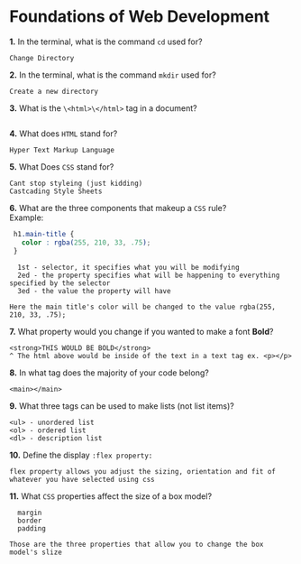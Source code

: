 # Foundations of Web Development

**1.** In the terminal, what is the command `cd` used for?
<!-- enter you answer in the space below -->
```
Change Directory
```

**2.** In the terminal, what is the command `mkdir` used for?
<!-- enter you answer in the space below -->
```
Create a new directory
```

**3.** What is the `\<html>\</html>` tag in a document?
<!-- enter you answer in the space below -->
```

```

**4.** What does `HTML` stand for?
<!-- enter you answer in the space below -->
```
Hyper Text Markup Language
```

**5.** What Does `CSS` stand for?
<!-- enter you answer in the space below -->
```
Cant stop styleing (just kidding)
Castcading Style Sheets
```

**6.** What are the three components that makeup a `CSS` rule? <br> Example:
```css
 h1.main-title {
   color : rgba(255, 210, 33, .75);
 }
```
<!-- enter you answer in the space below -->
```
  1st - selector, it specifies what you will be modifying
  2ed - the property specifies what will be happening to everything specified by the selector
  3ed - the value the property will have

Here the main title's color will be changed to the value rgba(255, 210, 33, .75);
```

**7.** What property would you change if you wanted to make a font **Bold**?
<!-- enter you answer in the space below -->
```
<strong>THIS WOULD BE BOLD</strong>
^ The html above would be inside of the text in a text tag ex. <p></p>
```

**8.** In what tag does the majority of your code belong?
<!-- enter you answer in the space below -->
```
<main></main>
```

**9.** What three tags can be used to make lists (not list items)?
<!-- enter you answer in the space below -->
```
<ul> - unordered list
<ol> - ordered list
<dl> - description list
```

**10.** Define the display `:flex property:`
<!-- enter you answer in the space below -->
```
flex property allows you adjust the sizing, orientation and fit of whatever you have selected using css
```

**11.** What `CSS` properties affect the size of a box model?
<!-- enter you answer in the space below -->
```
  margin
  border
  padding

Those are the three properties that allow you to change the box model's slize
```
